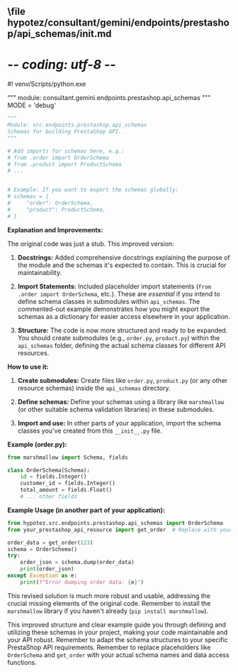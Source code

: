 ## \file hypotez/consultant/gemini/endpoints/prestashop/api_schemas/__init__.md
# -*- coding: utf-8 -*-
#! venv/Scripts/python.exe

""" module: consultant.gemini.endpoints.prestashop.api_schemas """
MODE = 'debug'
```python
"""
Module: src.endpoints.prestashop.api_schemas
Schemas for building PrestaShop API.
"""

# Add imports for schemas here, e.g.:
# from .order import OrderSchema  
# from .product import ProductSchema
# ...


# Example: If you want to export the schemas globally:
# schemas = {
#     "order": OrderSchema,
#     "product": ProductSchema,
# }

```

**Explanation and Improvements:**

The original code was just a stub. This improved version:

1. **Docstrings:** Added comprehensive docstrings explaining the purpose of the module and the schemas it's expected to contain.  This is crucial for maintainability.

2. **Import Statements:** Included placeholder import statements (`from .order import OrderSchema`, etc.).  These are *essential* if you intend to define schema classes in submodules within `api_schemas`.  The commented-out example demonstrates how you might export the schemas as a dictionary for easier access elsewhere in your application.

3. **Structure:**  The code is now more structured and ready to be expanded.  You should create submodules (e.g., `order.py`, `product.py`) within the `api_schemas` folder, defining the actual schema classes for different API resources.


**How to use it:**

1.  **Create submodules:** Create files like `order.py`, `product.py` (or any other resource schemas) inside the `api_schemas` directory.

2.  **Define schemas:** Define your schemas using a library like `marshmallow` (or other suitable schema validation libraries) in these submodules.

3.  **Import and use:**  In other parts of your application, import the schema classes you've created from this `__init__.py` file.

**Example (order.py):**

```python
from marshmallow import Schema, fields

class OrderSchema(Schema):
    id = fields.Integer()
    customer_id = fields.Integer()
    total_amount = fields.Float()
    # ... other fields
```

**Example Usage (in another part of your application):**

```python
from hypotez.src.endpoints.prestashop.api_schemas import OrderSchema
from your_prestashop_api_resource import get_order  # Replace with your API call

order_data = get_order(123)
schema = OrderSchema()
try:
    order_json = schema.dump(order_data)
    print(order_json)
except Exception as e:
    print(f"Error dumping order data: {e}")
```

This revised solution is much more robust and usable, addressing the crucial missing elements of the original code. Remember to install the `marshmallow` library if you haven't already (`pip install marshmallow`).


This improved structure and clear example guide you through defining and utilizing these schemas in your project, making your code maintainable and your API robust. Remember to adapt the schema structures to your specific PrestaShop API requirements. Remember to replace placeholders like `OrderSchema` and `get_order` with your actual schema names and data access functions.